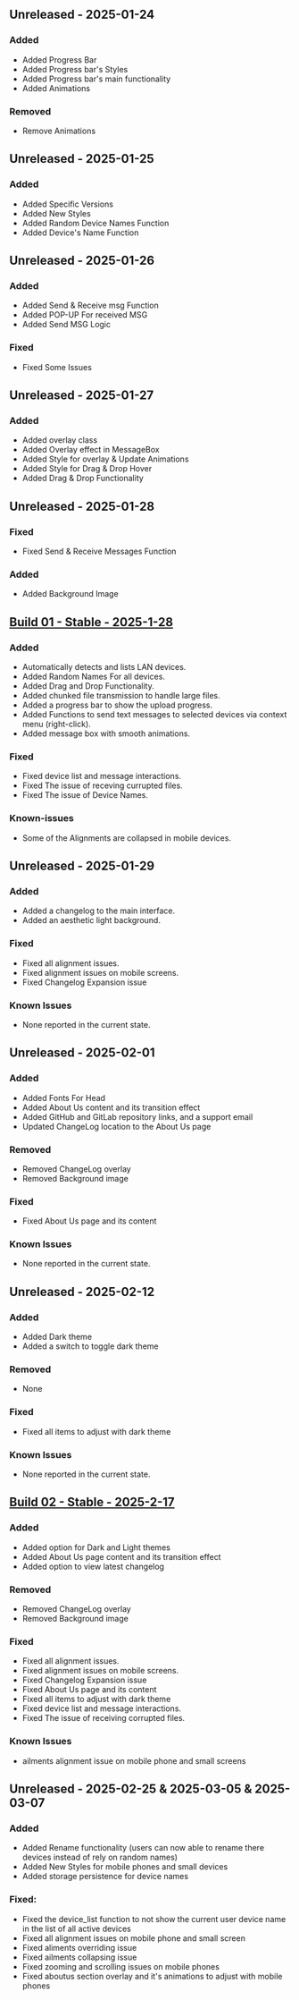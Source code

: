 <h2>Unreleased - 2025-01-24</h2>

<h3>Added</h3><ul><li>Added Progress Bar</li><li>Added Progress bar's Styles</li><li>Added Progress bar's main functionality</li><li>Added Animations</li></ul>
<h3>Removed</h3><ul><li>Remove Animations</li></ul>

<h2>Unreleased - 2025-01-25</h2>

<h3>Added</h3><ul><li>Added Specific Versions</li><li>Added New Styles</li><li>Added Random Device Names Function</li><li>Added Device's Name Function</li></ul>

<h2>Unreleased - 2025-01-26</h2>
<h3>Added</h3><ul><li>Added Send & Receive msg Function</li><li>Added POP-UP For received MSG</li><li>Added Send MSG Logic</li></ul>
<h3>Fixed</h3><ul><li>Fixed Some Issues</li></ul>

<h2>Unreleased - 2025-01-27</h2>
<h3>Added</h3><ul><li>Added overlay class</li><li>Added Overlay effect in MessageBox</li><li>Added Style for overlay & Update Animations</li><li>Added Style for Drag & Drop Hover</li><li>Added Drag & Drop Functionality</li></ul>

<h2>Unreleased - 2025-01-28</h2>
<h3>Fixed</h3><ul><li>Fixed Send & Receive Messages Function</li></ul>
<h3>Added</h3><ul><li>Added Background Image</li></ul>
<!-- This upper changelog is generated by AI from github commits -->

<h2><a href="https://github.com/Adityasinh-Sodha/AirLink/releases/tag/Build-01">Build 01 - Stable - 2025-1-28</a></h2>
<h3>Added</h3>
<ul>
<li>Automatically detects and lists LAN devices.</li>
<li>Added Random Names For all devices.</li>
<li>Added Drag and Drop Functionality.</li>
<li>Added chunked file transmission to handle large files.</li>
<li>Added a progress bar to show the upload progress.</li>
<li>Added Functions to send text messages to selected devices via context menu (right-click).</li>
<li>Added message box with smooth animations.</li>
</ul>
<h3>Fixed</h3>
<ul>
<li>Fixed device list and message interactions.</li>
<li>Fixed The issue of receving currupted files.</li>
<li>Fixed The issue of Device Names.</li>
</ul>
<h3>Known-issues</h3>
<ul>
<li>Some of the Alignments are collapsed in mobile devices.</li>
</ul>
<h2>Unreleased - 2025-01-29</h2>
<h3>Added</h3>
<ul>
<li>Added a changelog to the main interface.  </li>
<li>Added an aesthetic light background.</li>
</ul>
<h3>Fixed</h3>
<ul>
<li>Fixed all alignment issues.  </li>
<li>Fixed alignment issues on mobile screens.</li>
<li>Fixed Changelog Expansion issue</li>
</ul>
<h3>Known Issues</h3>
<ul>
<li>None reported in the current state.</li>
</ul>
<h2>Unreleased - 2025-02-01</h2>
<h3>Added</h3>
<ul>
<li>Added Fonts For Head</li>
<li>Added About Us content and its transition effect</li>
<li>Added GitHub and GitLab repository links, and a support email</li>
<li>Updated ChangeLog location to the About Us page</li>
</ul>
<h3>Removed</h3>
<ul>
<li>Removed ChangeLog overlay</li>
<li>Removed Background image</li>
</ul>
<h3>Fixed</h3>
<ul>
<li>Fixed About Us page and its content</li>
</ul>
<h3>Known Issues</h3>
<ul>
<li>None reported in the current state.</li>
</ul>
<h2>Unreleased - 2025-02-12</h2>
<h3>Added</h3>
<ul>
<li>Added Dark theme</li>
<li>Added a switch to toggle dark theme</li>
</ul>
<h3>Removed</h3>
<ul>
<li>None</li>
</ul>
<h3>Fixed</h3>
<ul>
<li>Fixed all items to adjust with dark theme</li>
</ul>
<h3>Known Issues</h3>
<ul>
<li>None reported in the current state.</li>
</ul>
<h2><a href="https://github.com/Adityasinh-Sodha/AirLink/releases/tag/Build-01">Build 02 - Stable - 2025-2-17</a></h2>
<h3>Added</h3>
<ul>
<li>Added option for Dark and Light themes</li>

<li>Added About Us page content and its transition effect</li>
<li>Added option to view latest changelog</li>
</ul>
<h3>Removed</h3>
<ul>
<li>Removed ChangeLog overlay</li>
<li>Removed Background image</li>
</ul>
<h3>Fixed</h3>
<ul>
<li>Fixed all alignment issues. </li>
<li>Fixed alignment issues on mobile screens.</li>
<li>Fixed Changelog Expansion issue</li>
<li>Fixed About Us page and its content</li>
<li>Fixed all items to adjust with dark theme</li>
<li>Fixed device list and message interactions.</li>
<li>Fixed The issue of receiving corrupted files.</li>
</ul>
<h3>Known Issues</h3>
<ul>
<li>ailments alignment issue on mobile phone and small screens</li>
</ul>
<h2>Unreleased - 2025-02-25 & 2025-03-05 & 2025-03-07</h2>
<h3>Added</h4>
<ul>
<li>Added Rename functionality (users can now able to rename there devices instead of rely on random names)</li>
<li>Added New Styles for mobile phones and small devices</li>
<li>Added storage persistence for device names</li>
</ul>
<h3>Fixed:</h4>
<ul>
<li>Fixed the device_list function to not show the current user device name in the list of all active devices</li>
<li>Fixed all alignment issues on mobile phone and small screen</li>
<li>Fixed aliments overriding issue</li>
<li>Fixed ailments collapsing issue</li>
<li>Fixed zooming and scrolling issues on mobile phones</li>
<li>Fixed aboutus section overlay and it's animations to adjust with mobile phones</li>
</ul>

